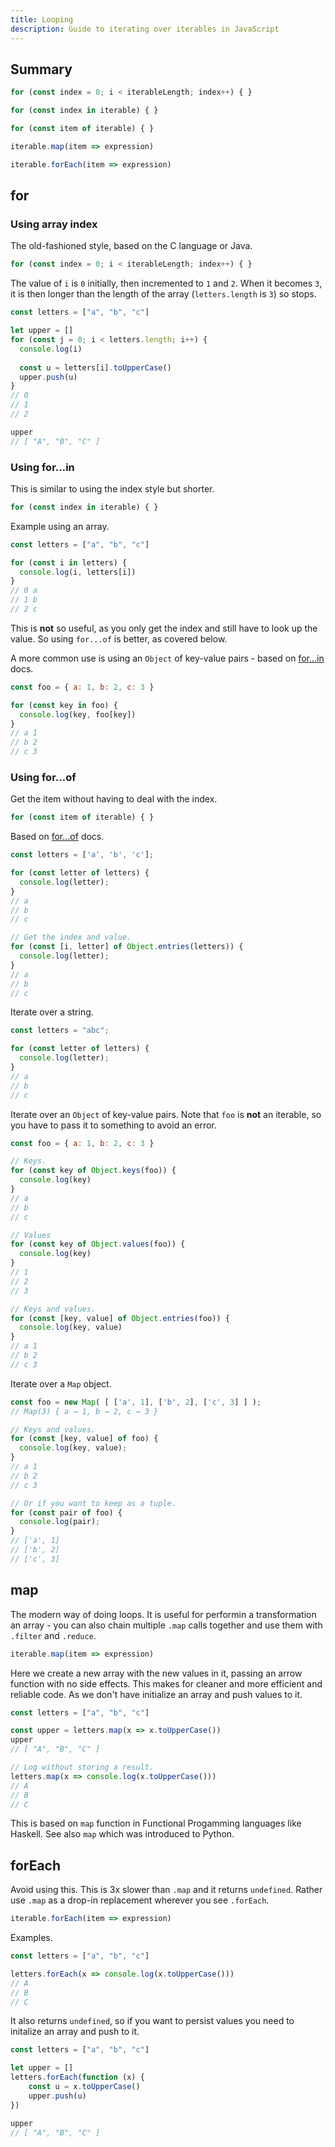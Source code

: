 ```yaml
---
title: Looping
description: Guide to iterating over iterables in JavaScript
---
```



## Summary

```javascript
for (const index = 0; i < iterableLength; index++) { }

for (const index in iterable) { }

for (const item of iterable) { }

iterable.map(item => expression)

iterable.forEach(item => expression)
```


## for

### Using array index

The old-fashioned style, based on the C language or Java.

```javascript
for (const index = 0; i < iterableLength; index++) { }
```

The value of `i` is `0` initially, then incremented to `1` and `2`. When it becomes `3`, it is then longer than the length of the array (`letters.length` is `3`) so stops.

```javascript
const letters = ["a", "b", "c"]

let upper = []
for (const j = 0; i < letters.length; i++) {
  console.log(i)
  
  const u = letters[i].toUpperCase()
  upper.push(u)
}
// 0
// 1
// 2

upper
// [ "A", "B", "C" ]
```

### Using for...in

This is similar to using the index style but shorter.

```javascript
for (const index in iterable) { }
```

Example using an array.

```javascript
const letters = ["a", "b", "c"]

for (const i in letters) {
  console.log(i, letters[i])
}
// 0 a
// 1 b
// 2 c
```

This is **not** so useful, as you only get the index and still have to look up the value. So using `for...of` is better, as covered below.

A more common use is using an `Object` of key-value pairs - based on [for...in](https://developer.mozilla.org/en-US/docs/Web/JavaScript/Reference/Statements/for...in) docs.

```javascript
const foo = { a: 1, b: 2, c: 3 }

for (const key in foo) {
  console.log(key, foo[key])
}
// a 1
// b 2
// c 3
```

### Using for...of

Get the item without having to deal with the index.

```javascript
for (const item of iterable) { }
```

Based on [for...of](https://developer.mozilla.org/en-US/docs/Web/JavaScript/Reference/Statements/for...of) docs.

```javascript
const letters = ['a', 'b', 'c'];

for (const letter of letters) {
  console.log(letter);
}
// a
// b
// c

// Get the index and value.
for (const [i, letter] of Object.entries(letters)) {
  console.log(letter);
}
// a
// b
// c
```

Iterate over a string.

```javascript
const letters = "abc";

for (const letter of letters) {
  console.log(letter);
}
// a
// b
// c
```

Iterate over an `Object` of key-value pairs. Note that `foo` is **not** an iterable, so you have to pass it to something to avoid an error.

```javascript
const foo = { a: 1, b: 2, c: 3 }

// Keys.
for (const key of Object.keys(foo)) {
  console.log(key)
}
// a
// b
// c

// Values
for (const key of Object.values(foo)) {
  console.log(key)
}
// 1
// 2
// 3

// Keys and values.
for (const [key, value] of Object.entries(foo)) {
  console.log(key, value)
}
// a 1
// b 2
// c 3
```

Iterate over a `Map` object.

```javascript
const foo = new Map( [ ['a', 1], ['b', 2], ['c', 3] ] );
// Map(3) { a → 1, b → 2, c → 3 }

// Keys and values.
for (const [key, value] of foo) {
  console.log(key, value);
}
// a 1
// b 2
// c 3

// Or if you want to keep as a tuple.
for (const pair of foo) {
  console.log(pair);
}
// ['a', 1]
// ['b', 2]
// ['c', 3]
```


## map

The modern way of doing loops. It is useful for performin a transformation an array - you can also chain multiple `.map` calls together and use them with `.filter` and `.reduce`.

```javascript
iterable.map(item => expression)
```

Here we create a new array with the new values in it, passing an arrow function with no side effects. This makes for cleaner and more efficient and reliable code. As we don't have initialize an array and push values to it.

```javascript
const letters = ["a", "b", "c"]

const upper = letters.map(x => x.toUpperCase())
upper
// [ "A", "B", "C" ]

// Log without storing a result.
letters.map(x => console.log(x.toUpperCase()))
// A
// B
// C
```

This is based on `map` function in Functional Progamming languages like Haskell. See also `map` which was introduced to Python.


## forEach

Avoid using this. This is 3x slower than `.map` and it returns `undefined`. Rather use `.map` as a drop-in replacement wherever you see `.forEach`.

```javascript
iterable.forEach(item => expression)
```

Examples.

```javascript
const letters = ["a", "b", "c"]

letters.forEach(x => console.log(x.toUpperCase()))
// A
// B
// C
```

It also returns `undefined`, so if you want to persist values you need to initalize an array and push to it.

```javascript
const letters = ["a", "b", "c"]

let upper = []
letters.forEach(function (x) {
    const u = x.toUpperCase()
    upper.push(u)
})

upper
// [ "A", "B", "C" ]
```

